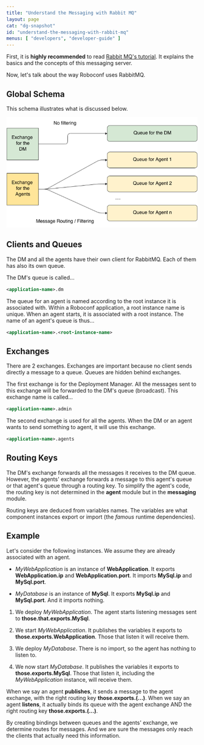 ```yaml
---
title: "Understand the Messaging with Rabbit MQ"
layout: page
cat: "dg-snapshot"
id: "understand-the-messaging-with-rabbit-mq"
menus: [ "developers", "developer-guide" ]
---
```


First, it is **highly recommended** to read [Rabbit MQ's tutorial](https://www.rabbitmq.com/getstarted.html).
It explains the basics and the concepts of this messaging server.

Now, let's talk about the way Roboconf uses RabbitMQ.

## Global Schema

This schema illustrates what is discussed below.

<img src="/resources/img/rabbit-mq-usage.png" alt="Messaging Interactions" />

## Clients and Queues

The DM and all the agents have their own client for RabbitMQ.
Each of them has also its own queue.

The DM's queue is called...

```xml
<application-name>.dm
```

The queue for an agent is named according to the root instance it is associated with.
Within a Roboconf application, a root instance name is unique. When an agent starts, it is associated
with a root instance. The name of an agent's queue is thus...

```xml
<application-name>.<root-instance-name>
```

## Exchanges

There are 2 exchanges.
Exchanges are important because no client sends directly a message to a queue.
Queues are hidden behind exchanges.

The first exchange is for the Deployment Manager. All the messages sent to this exchange will be
forwarded to the DM's queue (broadcast). This exchange name is called...

```xml
<application-name>.admin
```

The second exchange is used for all the agents.
When the DM or an agent wants to send something to agent, it will use this exchange.

```xml
<application-name>.agents
```

## Routing Keys

The DM's exchange forwards all the messages it receives to the DM queue.
However, the agents' exchange forwards a message to this agent's queue or that agent's queue
through a routing key. To simplify the agent's code, the routing key is not determined in the **agent** module
but in the **messaging** module.

Routing keys are deduced from variables names.
The variables are what component instances export or import (the *famous* runtime dependencies).

## Example

Let's consider the following instances.
We assume they are already associated with an agent.

* *MyWebApplication* is an instance of **WebApplication**.
It exports **WebApplication.ip** and **WebApplication.port**.
It imports **MySql.ip** and **MySql.port**.

* *MyDatabase* is an instance of **MySql**.
It exports **MySql.ip** and **MySql.port**. And it imports nothing.

1. We deploy *MyWebApplication*.
The agent starts listening messages sent to **those.that.exports.MySql**.

2. We start *MyWebApplication*.
It publishes the variables it exports to **those.exports.WebApplication**. Those that listen it
will receive them.

3. We deploy *MyDatabase*.
There is no import, so the agent has nothing to listen to.

4. We now start *MyDatabase*.
It publishes the variables it exports to **those.exports.MySql**. Those that listen it, including the
*MyWebApplication* instance, will receive them.

When we say an agent **publishes**, it sends a message to the agent exchange, with the right routing key **those.exports.(...)**.
When we say an agent **listens**, it actually binds its queue with the agent exchange AND the right routing key **those.exports.(...)**.

By creating bindings between queues and the agents' exchange, we determine routes for messages.
And we are sure the messages only reach the clients that actually need this information.
